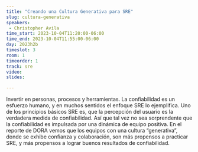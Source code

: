 ```yaml
---
title: "Creando una Cultura Generativa para SRE"
slug: cultura-generativa
speakers:
 - Christopher Avila
time_start: 2023-10-04T11:20:00-06:00
time_end: 2023-10-04T11:55:00-06:00
day: 2023h2b
timeslot: 3
room: 1
timeorder: 1
track: sre
video: 
slides: 

---
```


Invertir en personas, procesos y herramientas. La confiabilidad es un esfuerzo humano, y en muchos sentidos el enfoque SRE lo ejemplifica. Uno de los principios básicos SRE es, que la percepción del usuario es la verdadera medida de confiabilidad. Así que tal vez no sea sorprendente que la confiabilidad es impulsada por una dinámica de equipo positiva. En el reporte de DORA vemos que los equipos con una cultura “generativa”, donde se exhibe confianza y colaboración, son más propensos a practicar SRE, y más propensos a lograr buenos resultados de confiabilidad.
